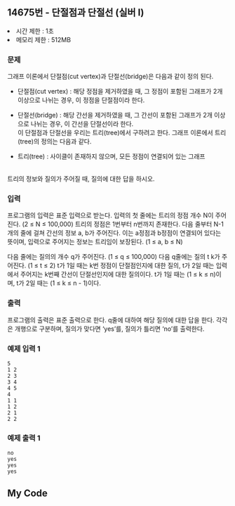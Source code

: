 ## 14675번 - 단절점과 단절선 (실버 I)

<li>시간 제한 : 1초</li>
<li>메모리 제한 : 512MB</li>

### 문제
그래프 이론에서 단절점(cut vertex)과 단절선(bridge)은 다음과 같이 정의 된다.<br>

* 단절점(cut vertex) : 해당 정점을 제거하였을 때, 그 정점이 포함된 그래프가 2개 이상으로 나뉘는 경우, 이 정점을 단절점이라 한다.
* 단절선(bridge) : 해당 간선을 제거하였을 때, 그 간선이 포함된 그래프가 2개 이상으로 나뉘는 경우, 이 간선을 단절선이라 한다.<br>
이 단절점과 단절선을 우리는 트리(tree)에서 구하려고 한다. 그래프 이론에서 트리(tree)의 정의는 다음과 같다.<br>

* 트리(tree) : 사이클이 존재하지 않으며, 모든 정점이 연결되어 있는 그래프
<br>
트리의 정보와 질의가 주어질 때, 질의에 대한 답을 하시오.<br>

### 입력
프로그램의 입력은 표준 입력으로 받는다. 입력의 첫 줄에는 트리의 정점 개수 N이 주어진다. (2 ≤ N ≤ 100,000) 트리의 정점은 1번부터 n번까지 존재한다. 다음 줄부터 N-1개의 줄에 걸쳐 간선의 정보 a, b가 주어진다. 이는 a정점과 b정점이 연결되어 있다는 뜻이며, 입력으로 주어지는 정보는 트리임이 보장된다. (1 ≤ a, b ≤ N)<br>

다음 줄에는 질의의 개수 q가 주어진다. (1 ≤ q ≤ 100,000) 다음 q줄에는 질의 t k가 주어진다. (1 ≤ t ≤ 2) t가 1일 때는 k번 정점이 단절점인지에 대한 질의, t가 2일 때는 입력에서 주어지는 k번째 간선이 단절선인지에 대한 질의이다. t가 1일 때는 (1 ≤ k ≤ n)이며, t가 2일 때는 (1 ≤ k ≤ n - 1)이다. <br>

### 출력
프로그램의 출력은 표준 출력으로 한다. q줄에 대하여 해당 질의에 대한 답을 한다. 각각은 개행으로 구분하며, 질의가 맞다면 ‘yes’를, 질의가 틀리면 ‘no’를 출력한다. <br>

### 예제 입력 1
```
5
1 2
2 3
3 4
4 5
4
1 1
1 2
2 1
2 2
```
### 예제 출력 1
```
no
yes
yes
yes
```

## My Code
```
```
